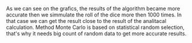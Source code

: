 As we can see on the grafics, the results of the algorithm became more
accurate then we simmulate the roll of the dice more then 1000 times.
In that case we can get the result close to the result of the 
analitacal calculation.
Method Monte Carlo is based on statistical random selection, 
that's why it needs big count of random data to get more accurate results.